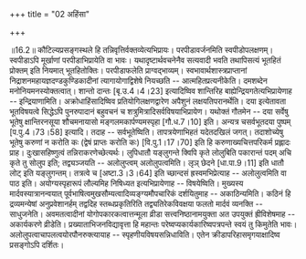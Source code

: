 +++
title = "02 अहिंसा"

+++
  
  
॥16.2॥ कौटिल्यप्रसङ्गस्थले हि
तन्निवृत्तिर्वक्तव्येत्यभिप्रायः। परपीडावर्जनमिति स्वपीडोपलक्षणम्।
स्वपीडाऽपि मूर्खाणां परपीडाभिप्रायेति वा भावः। यथादृष्टार्थवचनेनैव
सत्यवादी भवति तथापिसत्यं भूतहितं प्रोक्तम् इति नियमात्
भूतहितोक्तिः। परपीडाफलेति प्राग्वद्भाव्यम्। स्वभावार्थशास्त्रप्राप्तानां
निद्राशनमहायज्ञदण्डकुण्डिकादीनां त्यागायोगाद्विशेषे नियच्छति --
आत्महितप्रत्यनीकेति। दमशब्देन मनोनियमनस्योक्तत्वात्। शान्तो दान्तः
\[बृ.उ.4।4।23\] इत्यादिष्विव शान्तिरिह बाह्येन्द्रियगतेत्यभिप्रायेणाह --
इन्द्रियाणामिति। अक्रोधाहिंसादिष्विव प्रतियोगिलक्षणद्वारेण अपैशुनं
लक्षयतिपरानर्थेति। दया इत्येतावता भूतविषयत्वे सिद्धेऽपि पुनरुपादानं
बहुवचनं च शत्रुमित्रादिसर्वविषयाभिप्रायेण। यथोक्तं गौतमेन -- दया सर्वेषु
भूतेषु क्षान्तिरनसूया शौचमनायासो मङ्गलमकार्पण्यमस्पृहा \[गौ.ध.7।10\]
इति। अन्यत्र चसर्वभूतदया पुष्पम् \[प.पु.4।73।58\] इत्यादि। तदाह --
सर्वभूतेष्विति। तापत्रयेणाभिहतं यदेतदखिलं जगत्। तदाशोच्येषु भूतेषु करुणां
न करोति कः (द्वेषं प्राप्तः करोति कः) \[वि.पु.1।17।70\] इति हि
करुणाख्यचित्तपरिकर्म प्रह्लादः प्राह। दुःखासहिष्णुत्वं
तन्निराकरणेच्छेत्यर्थः। लुपिधातौ यङ्लुगन्ते क्विपि कृते लोलुबिति
पकारान्तं पदम् अचि कृते तु सोलुप इति; तद्व्यञ्जयति -- अलोलुप्त्वम्
अलोलुपत्वमिति। लृञ् छेदने \[धा.पा.9।11\] इति धातौ लोट् इति यङ्लुगन्तम्।
तत्रत्वे च \[अष्टा.3।3।64\] इति च्छान्दसं ह्रस्वमभिप्रेत्याह --
अलोलुत्वमिति वा पाठ इति। अयोग्यस्पृहारूपं लौल्यमिह निषिध्यत
इत्यभिप्रायेणाह -- विषयेष्विति। मुख्यस्य मार्दवस्यात्रानन्वयात्
पूर्वभाषित्वमुखसौम्यत्वादिव्यङ्ग्यमौपचारिकं दर्शयितुमाह -- अकाठिन्यमिति।
कठिनं हि द्रव्यमन्येषां अनुप्रवेशानर्हम् तद्वदिह स्तब्धप्रकृतिरिति
तद्व्यतिरेकविवक्षया फलतो मार्दवं व्यनक्ति -- साधुजनेति। अवमतत्वादीनां
योगोपकारकत्वात्तन्मूला व्रीडा सत्त्वनिष्ठानामयुक्ता अत उपयुक्तं
ह्रीविशेषमाह -- अकार्यकरणे व्रीडेति। प्रख्याताभिजनविद्यावृत्ता हि
महान्तः परेष्वप्यकार्यकारिष्वपत्रपन्ते स्वयं तु किमुतेति भावः।
अलोलुपत्वाचापलत्वयोरपौनरुक्त्यायाह -- स्पृहणीयविषयसन्निधाविति। एतेन
क्रीडापरिहासमृगयाक्षादिष्व प्रसङ्गोऽपि दर्शितः।  
  

